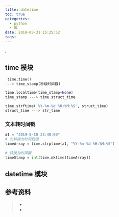 ```yaml
---
title: datetime
toc: true
categories:
  - python
  - 库
date: 2019-08-31 15:25:52
tags:
---
```


.

## time 模块

```python
 time.time()
---> time_stamp(秒级时间戳)

time.localtime(time_stamp=None)
time_stamp ---> time.struct_time

time.strftime('%Y-%m-%d %H:%M:%S', struct_time)
struct_time ---> str_time
```

### 文本转时间戳

```python
a1 = "2019-5-10 23:40:00"
# 先转换为时间数组
timeArray = time.strptime(a1, "%Y-%m-%d %H:%M:%S")
 
# 转换为时间戳
timeStamp = int(time.mktime(timeArray))
```





## datetime 模块







## 参考资料
> - []()
> - []()
